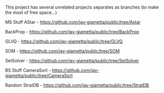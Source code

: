This project has several unrelated projects separates as branches (to make the most of free space...)

MS Stuff
AStar - https://github.com/jay-giametta/public/tree/Astar

BackProp - https://github.com/jay-giametta/public/tree/BackProp

GLVQ - https://github.com/jay-giametta/public/tree/GLVQ

SOM - https://github.com/jay-giametta/public/tree/SOM

SetSolver - https://github.com/jay-giametta/public/tree/SetSolver

BS Stuff
CameraSort - https://github.com/jay-giametta/public/tree/CameraSort

Random
StratDB - https://github.com/jay-giametta/public/tree/StratDB
